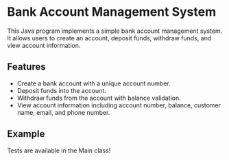 # Bank Account Management System

This Java program implements a simple bank account management system. It allows users to create an account, deposit funds, withdraw funds, and view account information.

## Features

- Create a bank account with a unique account number.
- Deposit funds into the account.
- Withdraw funds from the account with balance validation.
- View account information including account number, balance, customer name, email, and phone number.

## Example

Tests are available in the Main class!
